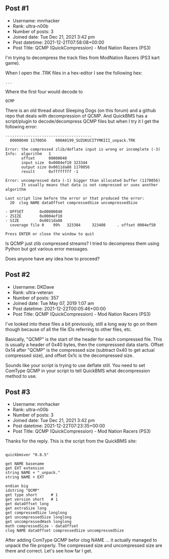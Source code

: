 ## Post #1
- Username: mnrhacker
- Rank: ultra-n00b
- Number of posts: 3
- Joined date: Tue Dec 21, 2021 3:42 pm
- Post datetime: 2021-12-21T07:58:08+00:00
- Post Title: QCMP (QuickCompression) - Mod Nation Racers (PS3)

I'm trying to decompress the track files from ModNation Racers (PS3 kart game).

When I open the .TRK files in a hex-editor I see the following hex:

```
...
```

Where the first four would decode to 

```
QCMP
```


There is an old thread about Sleeping Dogs (on this forum) and a github repo that deals with decompression of QCMP. And QuickBMS has a script/plugin to decode/decompress QCMP files but when I try it I get the following error:

```
--------------------------------------
  00000040 1170056    000A0199_SUZUKUCITYMKIII_unpack.TRK

Error: the compressed zlib/deflate input is wrong or incomplete (-3)
Info:  algorithm   1
       offset      00000040
       input size  0x0004ef10 323344
       output size 0x0011da88 1170056
       result      0xffffffff -1

Error: uncompressed data (-1) bigger than allocated buffer (1170056)
       It usually means that data is not compressed or uses another algorithm

Last script line before the error or that produced the error:
  20  clog NAME dataOffset compressedSize uncompressedSize

- OFFSET       0x00000040
- ZSIZE        0x0004ef10
- SIZE         0x0011da88
  coverage file 0    99%   323384     323408     . offset 0004ef50

Press ENTER or close the window to quit
```


Is QCMP just zlib compressed streams? I tried to decompress them using Python but got various error messages.

Does anyone have any idea how to proceed?
## Post #2
- Username: DKDave
- Rank: ultra-veteran
- Number of posts: 357
- Joined date: Tue May 07, 2019 1:07 am
- Post datetime: 2021-12-22T00:05:46+00:00
- Post Title: QCMP (QuickCompression) - Mod Nation Racers (PS3)

I've looked into these files a bit previously, still a long way to go on them though because of all the file IDs referring to other files, etc.

Basically, "QCMP" is the start of the header for each compressed file.  This is usually a header of 0x40 bytes, then the compresssed data starts.  Offset 0x14 after "QCMP" is the compressed size (subtract 0x40 to get actual compressed size), and offset 0x1c is the decompressed size.

Sounds like your script is trying to use deflate still.  You need to set ComType QCMP in your script to tell QuickBMS what decompression method to use.
## Post #3
- Username: mnrhacker
- Rank: ultra-n00b
- Number of posts: 3
- Joined date: Tue Dec 21, 2021 3:42 pm
- Post datetime: 2021-12-22T07:23:35+00:00
- Post Title: QCMP (QuickCompression) - Mod Nation Racers (PS3)

Thanks for the reply.
This is the script from the QuickBMS site:

```

quickbmsver "0.8.5"

get NAME basename
get EXT extension
string NAME + "_unpack."
string NAME + EXT

endian big
idstring "QCMP"
get type short      # 1
get version short   # 1
get dataOffset long
get extraSize long
get compressedSize longlong
get uncompressedSize longlong
get uncompressedHash longlong
math compressedSize - dataOffset
clog NAME dataOffset compressedSize uncompressedSize

```


After adding ComType QCMP befor clog NAME ... it actually managed to unpack the file properly. The compressed size and uncompressed size are there and correct. Let's see how far I get.

